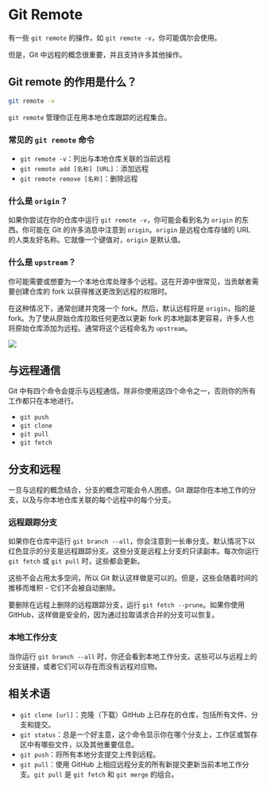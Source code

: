 # Git Remote

有一些 `git remote` 的操作，如 `git remote -v`，你可能偶尔会使用。

但是，Git 中远程的概念很重要，并且支持许多其他操作。

## Git remote 的作用是什么？

```sh
git remote -v
```

`git remote` 管理你正在用本地仓库跟踪的远程集合。

### 常见的 `git remote` 命令

- `git remote -v`：列出与本地仓库关联的当前远程
- `git remote add [名称] [URL]`：添加远程
- `git remote remove [名称]`：删除远程

### 什么是 `origin`？

如果你尝试在你的仓库中运行 `git remote -v`，你可能会看到名为 `origin` 的东西。你可能在 Git 的许多消息中注意到 `origin`。`origin` 是远程仓库存储的 URL 的人类友好名称。它就像一个键值对，`origin` 是默认值。

### 什么是 `upstream`？

你可能需要或想要为一个本地仓库处理多个远程。这在开源中很常见，当贡献者需要创建仓库的 fork 以获得推送更改到远程的权限时。

在这种情况下，通常创建并克隆一个 fork。然后，默认远程将是 `origin`，指的是 fork。为了使从原始仓库拉取任何更改以更新 fork 的本地副本更容易，许多人也将原始仓库添加为远程。通常将这个远程命名为 `upstream`。

![](https://user-images.githubusercontent.com/9906718/77051803-28625800-69cc-11ea-9533-b5387ed2d3b5.png)

## 与远程通信

Git 中有四个命令会提示与远程通信。除非你使用这四个命令之一，否则你的所有工作都只在本地进行。

- `git push`
- `git clone`
- `git pull`
- `git fetch`

## 分支和远程

一旦与远程的概念结合，分支的概念可能会令人困惑。Git 跟踪你在本地工作的分支，以及与你本地仓库关联的每个远程中的每个分支。

### 远程跟踪分支

如果你在仓库中运行 `git branch --all`，你会注意到一长串分支。默认情况下以红色显示的分支是远程跟踪分支。这些分支是远程上分支的只读副本。每次你运行 `git fetch` 或 `git pull` 时，这些都会更新。

这些不会占用太多空间，所以 Git 默认这样做是可以的。但是，这些会随着时间的推移而堆积 - 它们不会被自动删除。

要删除在远程上删除的远程跟踪分支，运行 `git fetch --prune`。如果你使用 GitHub，这样做是安全的，因为通过拉取请求合并的分支可以恢复。

### 本地工作分支

当你运行 `git branch --all` 时，你还会看到本地工作分支。这些可以与远程上的分支链接，或者它们可以存在而没有远程对应物。

## 相关术语

- `git clone [url]`：克隆（下载）GitHub 上已存在的仓库，包括所有文件、分支和提交。
- `git status`：总是一个好主意，这个命令显示你在哪个分支上，工作区或暂存区中有哪些文件，以及其他重要信息。
- `git push`：将所有本地分支提交上传到远程。
- `git pull`：使用 GitHub 上相应远程分支的所有新提交更新当前本地工作分支。`git pull` 是 `git fetch` 和 `git merge` 的组合。 